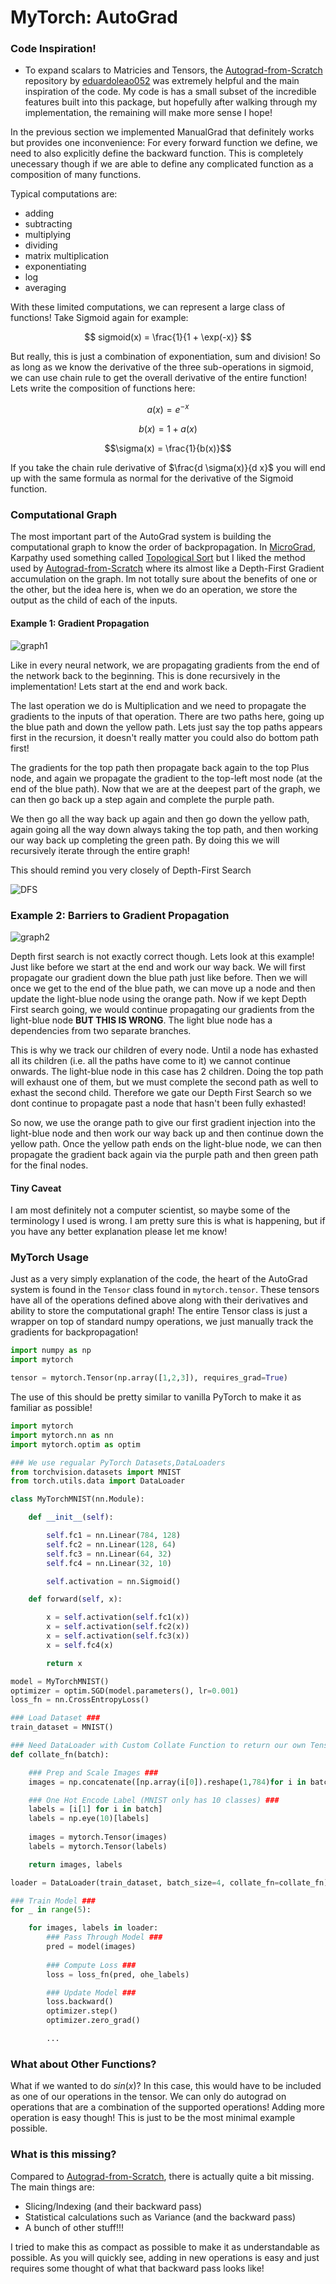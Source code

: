# MyTorch: AutoGrad

### Code Inspiration!
- To expand scalars to Matricies and Tensors, the [Autograd-from-Scratch](https://github.com/eduardoleao052/Autograd-from-scratch/tree/main) repository by [eduardoleao052](https://github.com/eduardoleao052) was extremely helpful and the main inspiration of the code. My code is has a small subset of the incredible features built into this package, but hopefully after walking through my implementation, the remaining will make more sense I hope!

In the previous section we implemented ManualGrad that definitely works but provides one inconvenience: For every forward function we define, we need to also explicitly define the backward function. This is completely unecessary though if we are able to define any complicated function as a composition of many functions. 

Typical computations are:
- adding
- subtracting
- multiplying
- dividing
- matrix multiplication
- exponentiating
- log
- averaging

With these limited computations, we can represent a large class of functions! Take Sigmoid again for example:

$$ sigmoid(x) = \frac{1}{1 + \exp(-x)} $$

But really, this is just a combination of exponentiation, sum and division! So as long as we know the derivative of the three sub-operations in sigmoid, we can use chain rule to get the overall derivative of the entire function! Lets write the composition of functions here:

$$a(x) = e^{-x}$$

$$b(x) = 1 + a(x)$$

$$\sigma(x) = \frac{1}{b(x)}$$

If you take the chain rule derivative of $\frac{d \sigma(x)}{d x}$ you will end up with the same formula as normal for the derivative of the Sigmoid function. 

### Computational Graph

The most important part of the AutoGrad system is building the computational graph to know the order of backpropagation. In [MicroGrad](https://github.com/karpathy/micrograd), Karpathy used something called [Topological Sort](https://www.geeksforgeeks.org/topological-sorting/) but I liked the method used by [Autograd-from-Scratch](https://github.com/eduardoleao052/Autograd-from-scratch/tree/main) where its almost like a Depth-First Gradient accumulation on the graph. Im not totally sure about the benefits of one or the other, but the idea here is, when we do an operation, we store the output as the child of each of the inputs. 

#### Example 1: Gradient Propagation 
![graph1](../../src/visuals/computational_graph_1.png)

Like in every neural network, we are propagating gradients from the end of the network back to the beginning. This is done recursively in the implementation! Lets start at the end and work back. 

The last operation we do is Multiplication and we need to propagate the gradients to the inputs of that operation. There are two paths here, going up the blue path and down the yellow path. Lets just say the top paths appears first in the recursion, it doesn't really matter you could also do bottom path first!

The gradients for the top path then propagate back again to the top Plus node, and again we propagate the gradient to the top-left most node (at the end of the blue path). Now that we are at the deepest part of the graph, we can then go back up a step again and complete the purple path. 
 
We then go all the way back up again and then go down the yellow path, again going all the way down always taking the top path, and then working our way back up completing the green path. By doing this we will recursively iterate through the entire graph!

This should remind you very closely of Depth-First Search 

![DFS](https://upload.wikimedia.org/wikipedia/commons/7/7f/Depth-First-Search.gif)

### Example 2: Barriers to Gradient Propagation
![graph2](../../src/visuals/computational_graph_2.png)

Depth first search is not exactly correct though. Lets look at this example! Just like before we start at the end and work our way back. We will first propagate our gradient down the blue path just like before. Then we will once we get to the end of the blue path, we can move up a node and then update the light-blue node using the orange path. Now if we kept Depth First search going, we would continue propagating our gradients from the light-blue node **BUT THIS IS WRONG**. The light blue node has a dependencies from two separate branches. 

This is why we track our children of every node. Until a node has exhasted all its children (i.e. all the paths have come to it) we cannot continue onwards. The light-blue node in this case has 2 children. Doing the top path will exhaust one of them, but we must complete the second path as well to exhast the second child. Therefore we gate our Depth First Search so we dont continue to propagate past a node that hasn't been fully exhasted!

So now, we use the orange path to give our first gradient injection into the light-blue node and then work our way back up and then continue down the yellow path. Once the yellow path ends on the light-blue node, we can then propagate the gradient back again via the purple path and then green path for the final nodes. 

#### Tiny Caveat

I am most definitely not a computer scientist, so maybe some of the terminology I used is wrong. I am pretty sure this is what is happening, but if you have any better explanation please let me know!

### MyTorch Usage

Just as a very simply explanation of the code, the heart of the AutoGrad system is found in the ```Tensor``` class found in ```mytorch.tensor```. These tensors have all of the operations defined above along with their derivatives and ability to store the computational graph! The entire Tensor class is just a wrapper on top of standard numpy operations, we just manually track the gradients for backpropagation!

```python
import numpy as np
import mytorch

tensor = mytorch.Tensor(np.array([1,2,3]), requires_grad=True)
```


The use of this should be pretty similar to vanilla PyTorch to make it as familiar as possible!

```python
import mytorch
import mytorch.nn as nn
import mytorch.optim as optim

### We use regualar PyTorch Datasets,DataLoaders 
from torchvision.datasets import MNIST
from torch.utils.data import DataLoader

class MyTorchMNIST(nn.Module):

    def __init__(self):

        self.fc1 = nn.Linear(784, 128)
        self.fc2 = nn.Linear(128, 64)
        self.fc3 = nn.Linear(64, 32)
        self.fc4 = nn.Linear(32, 10)

        self.activation = nn.Sigmoid()

    def forward(self, x):

        x = self.activation(self.fc1(x))
        x = self.activation(self.fc2(x))
        x = self.activation(self.fc3(x))
        x = self.fc4(x)

        return x

model = MyTorchMNIST()
optimizer = optim.SGD(model.parameters(), lr=0.001)
loss_fn = nn.CrossEntropyLoss()

### Load Dataset ###
train_dataset = MNIST()

### Need DataLoader with Custom Collate Function to return our own Tensors ###
def collate_fn(batch):

    ### Prep and Scale Images ###
    images = np.concatenate([np.array(i[0]).reshape(1,784)for i in batch]) / 255

    ### One Hot Encode Label (MNIST only has 10 classes) ###
    labels = [i[1] for i in batch]
    labels = np.eye(10)[labels]
    
    images = mytorch.Tensor(images)
    labels = mytorch.Tensor(labels)

    return images, labels

loader = DataLoader(train_dataset, batch_size=4, collate_fn=collate_fn)

### Train Model ###
for _ in range(5):

    for images, labels in loader:
        ### Pass Through Model ###
        pred = model(images)
        
        ### Compute Loss ###
        loss = loss_fn(pred, ohe_labels)

        ### Update Model ###
        loss.backward()
        optimizer.step()
        optimizer.zero_grad()

        ...
```

### What about Other Functions?

What if we wanted to do $sin(x)$? In this case, this would have to be included as one of our operations in the tensor. We can only do autograd on operations that are a combination of the supported operations! Adding more operation is easy though! This is just to be the most minimal example possible. 

### What is this missing?

Compared to [Autograd-from-Scratch](https://github.com/eduardoleao052/Autograd-from-scratch/tree/main), there is actually quite a bit missing. The main things are:

- Slicing/Indexing (and their backward pass)
- Statistical calculations such as Variance (and the backward pass)
- A bunch of other stuff!!!

I tried to make this as compact as possible to make it as understandable as possible. As you will quickly see, adding in new operations is easy and just requires some thought of what that backward pass looks like!
